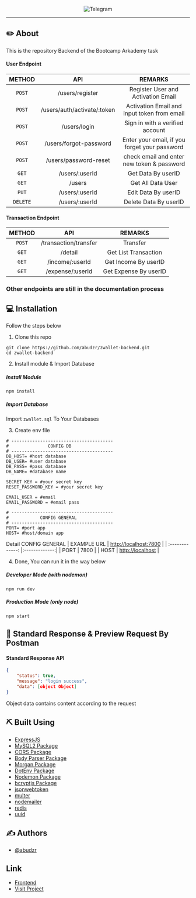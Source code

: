 <p align="center">
  <img src="https://user-images.githubusercontent.com/68935056/119449706-2678ef00-bd5d-11eb-821d-5af9257c793c.png"   alt="Telegram" border="0" />
</p>

---

## ✏️ About

This is the repository Backend of the Bootcamp Arkademy task

#### User Endpoint

|  METHOD  |             API             |                    REMARKS                    |
| :------: | :-------------------------: | :-------------------------------------------: |
|  `POST`  |       /users/register       |      Register User and Activation Email       |
|  `POST`  | /users/auth/activate/:token |  Activation Email and input token from email  |
|  `POST`  |        /users/login         |        Sign in with a verified account        |
|  `POST`  |   /users/forgot-password    | Enter your email, if you forget your password |
|  `POST`  |    /users/password-reset    |  check email and enter new token & password   |
|  `GET`   |       /users/:userId        |              Get Data By userID               |
|  `GET`   |           /users            |               Get All Data User               |
|  `PUT`   |       /users/:userId        |              Edit Data By userID              |
| `DELETE` |       /users/:userId        |             Delete Data By userID             |

#### Transaction Endpoint

|  METHOD  |       API        |          REMARKS           |
| :------: | :--------------: | :------------------------: |
|  `POST`  |     /transaction/transfer    | Transfer |
|  `GET`   | /detail|    Get List Transaction   |
|  `GET`   | /income/:userId |    Get Income By userID    |
|  `GET`   | /expense/:userId |    Get Expense By userID    |


### Other endpoints are still in the documentation process

## 💻 Installation

Follow the steps below

1. Clone this repo

```
git clone https://github.com/abudzr/zwallet-backend.git
cd zwallet-backend
```

2. Install module & Import Database

##### Install Module

```
npm install
```

##### Import Database

Import `zwallet.sql` To Your Databases

3. Create env file

```
# ---------------------------------------
#               CONFIG DB
# ---------------------------------------
DB_HOST= #host database
DB_USER= #user database
DB_PASS= #pass database
DB_NAME= #database name

SECRET_KEY = #your secret key
RESET_PASSWORD_KEY = #your secret key

EMAIL_USER = #email
EMAIL_PASSWORD = #email pass

# ---------------------------------------
#            CONFIG GENERAL
# ---------------------------------------
PORT= #port app
HOST= #host/domain app
```

Detail CONFIG GENERAL
| EXAMPLE URL | [http://localhost:7800]() |
| :-------------: |:-------------:|
| PORT | 7800 |
| HOST | [http://localhost]() |

4. Done, You can run it in the way below

##### Developer Mode (with nodemon)

```
npm run dev
```

##### Production Mode (only node)

```
npm start
```

## 🔖 Standard Response & Preview Request By Postman

#### Standard Response API

```json
{
    "status": true,
    "message": "login success",
    "data": [object Object]
}
```

Object data contains content according to the request

## ⛏️ Built Using

- [ExpressJS](https://expressjs.com)
- [MySQL2 Package](https://www.npmjs.com/package/mysql2)
- [CORS Package](https://www.npmjs.com/package/cors)
- [Body Parser Package](https://www.npmjs.com/package/body-parser)
- [Morgan Package](https://www.npmjs.com/package/morgan)
- [DotEnv Package](https://www.npmjs.com/package/dotenv)
- [Nodemon Package](https://www.npmjs.com/package/nodemon)
- [bcryptjs Package](https://www.npmjs.com/package/bcryptjs)
- [jsonwebtoken](https://www.npmjs.com/package/jsonwebtoken)
- [multer](https://www.npmjs.com/package/multer)
- [nodemailer](https://www.npmjs.com/package/nodemailer)
- [redis](https://www.npmjs.com/package/redis)
- [uuid](https://www.npmjs.com/package/uuid)

## ✍️ Authors

- [@abudzr](https://github.com/abudzr)

## Link

- [Frontend](https://github.com/abudzr/zwallet-frontend)
- [Visit Project](https://fe-zwallet.vercel.app/)
